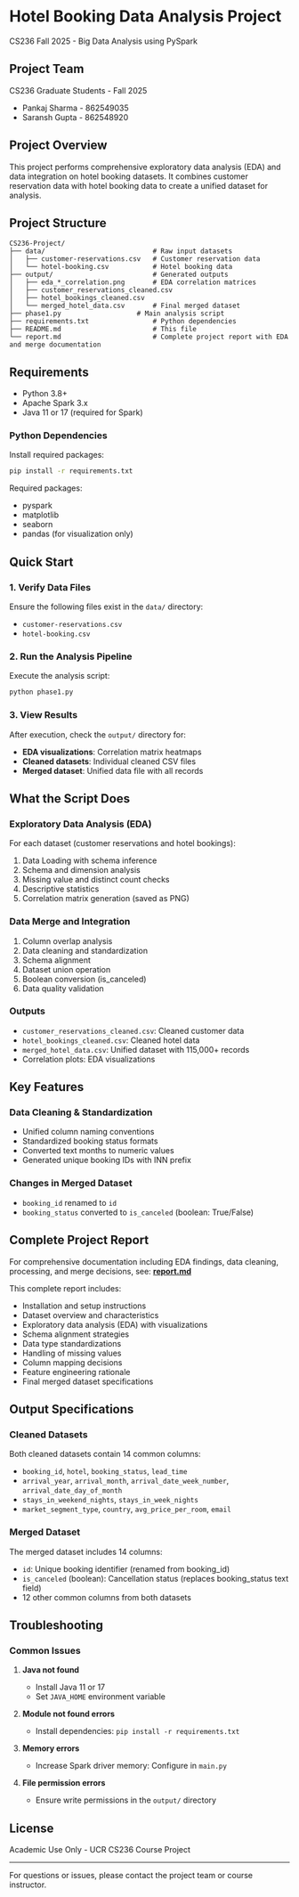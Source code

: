 # Hotel Booking Data Analysis Project

CS236 Fall 2025 - Big Data Analysis using PySpark

## Project Team

CS236 Graduate Students - Fall 2025
-   Pankaj Sharma - 862549035
-   Saransh Gupta - 862548920

## Project Overview

This project performs comprehensive exploratory data analysis (EDA) and data integration on hotel booking datasets. It combines customer reservation data with hotel booking data to create a unified dataset for analysis.

## Project Structure

```
CS236-Project/
├── data/                           # Raw input datasets
│   ├── customer-reservations.csv   # Customer reservation data
│   └── hotel-booking.csv           # Hotel booking data
├── output/                         # Generated outputs
│   ├── eda_*_correlation.png       # EDA correlation matrices
│   ├── customer_reservations_cleaned.csv
│   ├── hotel_bookings_cleaned.csv
│   └── merged_hotel_data.csv       # Final merged dataset
├── phase1.py                   # Main analysis script
├── requirements.txt                # Python dependencies
├── README.md                       # This file
└── report.md                       # Complete project report with EDA and merge documentation
```

## Requirements

- Python 3.8+
- Apache Spark 3.x
- Java 11 or 17 (required for Spark)

### Python Dependencies

Install required packages:

```bash
pip install -r requirements.txt
```

Required packages:
- pyspark
- matplotlib
- seaborn
- pandas (for visualization only)

## Quick Start

### 1. Verify Data Files

Ensure the following files exist in the `data/` directory:
- `customer-reservations.csv`
- `hotel-booking.csv`

### 2. Run the Analysis Pipeline

Execute the analysis script:

```bash
python phase1.py
```

### 3. View Results

After execution, check the `output/` directory for:
- **EDA visualizations**: Correlation matrix heatmaps
- **Cleaned datasets**: Individual cleaned CSV files
- **Merged dataset**: Unified data file with all records

## What the Script Does

### Exploratory Data Analysis (EDA)

For each dataset (customer reservations and hotel bookings):

1. Data Loading with schema inference
2. Schema and dimension analysis
3. Missing value and distinct count checks
4. Descriptive statistics
5. Correlation matrix generation (saved as PNG)

### Data Merge and Integration

1. Column overlap analysis
2. Data cleaning and standardization
3. Schema alignment
4. Dataset union operation
5. Boolean conversion (is_canceled)
6. Data quality validation

### Outputs

- `customer_reservations_cleaned.csv`: Cleaned customer data
- `hotel_bookings_cleaned.csv`: Cleaned hotel data
- `merged_hotel_data.csv`: Unified dataset with 115,000+ records
- Correlation plots: EDA visualizations

## Key Features

### Data Cleaning & Standardization

- Unified column naming conventions
- Standardized booking status formats
- Converted text months to numeric values
- Generated unique booking IDs with INN prefix

### Changes in Merged Dataset

- `booking_id` renamed to `id`
- `booking_status` converted to `is_canceled` (boolean: True/False)

## Complete Project Report

For comprehensive documentation including EDA findings, data cleaning, processing, and merge decisions, see:
**[report.md](report.md)**

This complete report includes:
- Installation and setup instructions
- Dataset overview and characteristics
- Exploratory data analysis (EDA) with visualizations
- Schema alignment strategies
- Data type standardizations
- Handling of missing values
- Column mapping decisions
- Feature engineering rationale
- Final merged dataset specifications

## Output Specifications

### Cleaned Datasets

Both cleaned datasets contain 14 common columns:
- `booking_id`, `hotel`, `booking_status`, `lead_time`
- `arrival_year`, `arrival_month`, `arrival_date_week_number`, `arrival_date_day_of_month`
- `stays_in_weekend_nights`, `stays_in_week_nights`
- `market_segment_type`, `country`, `avg_price_per_room`, `email`

### Merged Dataset

The merged dataset includes 14 columns:
- `id`: Unique booking identifier (renamed from booking_id)
- `is_canceled` (boolean): Cancellation status (replaces booking_status text field)
- 12 other common columns from both datasets

## Troubleshooting

### Common Issues

1. **Java not found**
   - Install Java 11 or 17
   - Set `JAVA_HOME` environment variable

2. **Module not found errors**
   - Install dependencies: `pip install -r requirements.txt`

3. **Memory errors**
   - Increase Spark driver memory: Configure in `main.py`

4. **File permission errors**
   - Ensure write permissions in the `output/` directory

## License

Academic Use Only - UCR CS236 Course Project

---

For questions or issues, please contact the project team or course instructor.
